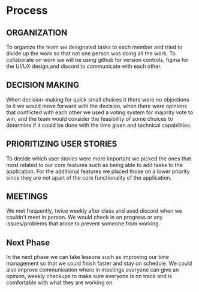 # Process
## ORGANIZATION
To organize the team we designated tasks to each member and tried to divide up the work so that not one person was doing all the work.
To collaborate on work we will be using github for version controls, figma for the UI/UX design,and discord to communicate with each other.

## DECISION MAKING
When decision-making for quick small choices it there were no objections to it we would move forward with the decision, when there were opinions that conflicted with each other we used a voting system for majority vote to win, and the team would consider the feasibility of some choices to determine if it could be done with the time given and technical capabilities. 

## PRIORITIZING USER STORIES
To decide which user stories were more important we picked the ones that most related to our core features such as being able to add tasks to the application. For the additional features we placed those on a lower priority since they are not apart of the core functionality of the application.

## MEETINGS
We met frequently, twice weekly after class and used discord when we couldn't meet in person. We would check in on progress or any issues/problems that arose to prevent someone from working.

## Next Phase
In the next phase we can take lessons such as improving our time management so that we could finish faster and stay on schedule. We could also improve communication where in meetings everyone can give an opinion, weekly checkups to make sure everyone is on track and is comfortable with what they are working on.

